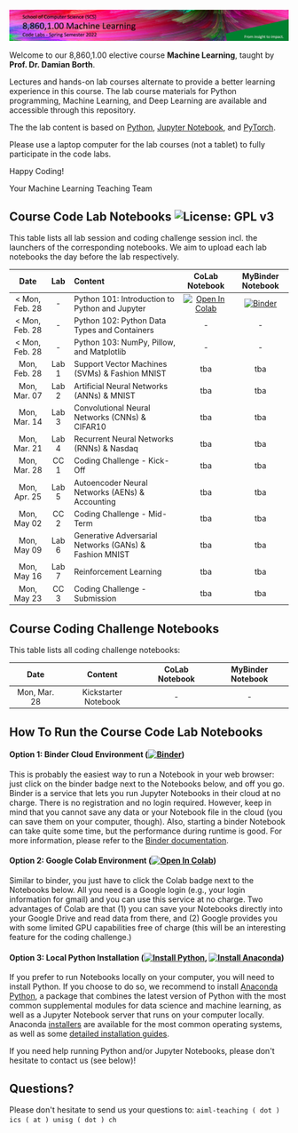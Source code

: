![Course Banner](banner.png)

<!-- ![Course Banner](banner.png) -->

Welcome to our 8,860,1.00 elective course **Machine Learning**, taught by **Prof. Dr. Damian Borth**. 

Lectures and hands-on lab courses alternate to provide a better learning experience in this course. The lab course materials for Python programming, Machine Learning, and Deep Learning are available and accessible through this repository.

The the lab content is based on [Python](https://www.python.org), [Jupyter Notebook](https://jupyter.org), and [PyTorch](https://pytorch.org).

Please use a laptop computer for the lab courses (not a tablet) to fully participate in the code labs.

Happy Coding!

Your Machine Learning Teaching Team

## Course Code Lab Notebooks ![License: GPL v3](https://img.shields.io/badge/License-GPLv3-blue.svg)

This table lists all lab session and coding challenge session incl. the launchers of the corresponding notebooks. We aim to upload each lab notebooks the day before the lab respectively.


| Date                    | Lab        |  Content                         |  CoLab Notebook                 | MyBinder Notebook | 
|:-----------------------:|:----------:|:---------------------------------|:-------------------------------:|:-------:|
|  < Mon, Feb. 28         | -       | Python 101: Introduction to Python and Jupyter          | [![Open In Colab](https://colab.research.google.com/assets/colab-badge.svg)](https://colab.research.google.com/github/HSG-AIML-Teaching/IEMBA2022-Lab/blob/main/lab_00/Test.ipynb) | [![Binder](https://mybinder.org/badge_logo.svg)](https://mybinder.org/v2/gh/HSG-AIML-Teaching/IEMBA2022-Lab/main?filepath=lab_00%2FTest.ipynb)|
|  < Mon, Feb. 28         | -       | Python 102: Python Data Types and Containers            | - | - |
|  < Mon, Feb. 28         | -       | Python 103: NumPy, Pillow, and Matplotlib               | - | - |
| Mon, Feb. 28            | Lab 1   | Support Vector Machines (SVMs) & Fashion MNIST          | tba | tba |
| Mon, Mar. 07            | Lab 2   | Artificial Neural Networks (ANNs) & MNIST               | tba | tba |
| Mon, Mar. 14            | Lab 3   | Convolutional Neural Networks (CNNs) & CIFAR10          | tba | tba |
| Mon, Mar. 21            | Lab 4   | Recurrent Neural Networks (RNNs) & Nasdaq               | tba | tba |
| Mon, Mar. 28            | CC 1    | Coding Challenge - Kick-Off                             | tba | tba |
| Mon, Apr. 25            | Lab 5   | Autoencoder Neural Networks (AENs) & Accounting         | tba | tba |
| Mon, May 02             | CC 2    | Coding Challenge - Mid-Term                             | tba | tba |
| Mon, May 09             | Lab 6   | Generative Adversarial Networks (GANs) & Fashion MNIST  | tba | tba |
| Mon, May 16             | Lab 7   | Reinforcement Learning                                  | tba | tba |
| Mon, May 23             | CC 3    | Coding Challenge - Submission                           | tba | tba |

## Course Coding Challenge Notebooks

This table lists all coding challenge notebooks:


| Date                      |  Content                          |  CoLab Notebook                       | MyBinder Notebook | 
|:-----------------------:|:---------------------------------:|:-------------------------------:|:-------:|
|  Mon, Mar. 28 | Kickstarter Notebook | - | - |


## How To Run the Course Code Lab Notebooks

#### Option 1: Binder Cloud Environment ([![Binder](https://mybinder.org/badge_logo.svg)](https://mybinder.org/v2/gh/GitiHubi/courseAAA/main))

This is probably the easiest way to run a Notebook in your web browser: just click on the binder badge next to 
the Notebooks below, and off you go. Binder is a service that lets you run Jupyter Notebooks in their cloud at no charge. 
There is no registration and no login required. However, keep in mind that you cannot save any data or your Notebook file in the cloud (you can save them
on your computer, though). Also, starting a binder
Notebook can take quite some time, but the performance during runtime is good. 
For more information, please refer to the [Binder documentation](https://mybinder.readthedocs.io/en/latest/index.html).

#### Option 2: Google Colab Environment ([![Open In Colab](https://colab.research.google.com/assets/colab-badge.svg)](https://colab.research.google.com/github/GitiHubi/courseAAA/blob/main))

Similar to binder, you just have to click the Colab badge next to the Notebooks below. All you need is a Google login
(e.g., your login information for gmail) and you can use this service at no charge. 
Two advantages of Colab are that (1) you can save your 
Notebooks directly into your Google Drive and read data from there, and (2) Google provides you with some limited GPU capabilities
free of charge (this will be an interesting feature for the coding challenge.)

#### Option 3: Local Python Installation ([![Install Python](https://img.shields.io/badge/python-v3.7-green)](https://python.org), [![Install Anaconda](https://img.shields.io/badge/conda-v3.7.1-green)](https://anaconda.com))

If you prefer to run Notebooks locally on your computer, you will need to install Python. If you choose to do so,
we recommend to install [Anaconda Python](https://www.anaconda.com/products/individual), a package that combines the 
latest version of Python with the most common supplemental modules for data science and machine learning, as well 
as a Jupyter Notebook server that runs on your computer locally. Anaconda 
[installers](https://www.anaconda.com/products/individual#Downloads) are available 
for the most common operating systems, as well as some 
[detailed installation guides](https://docs.anaconda.com/anaconda/install/). 

If you need help running Python and/or Jupyter Notebooks, please don't hesitate to contact us (see below)!

## Questions?

Please don't hesitate to send us your questions to: `aiml-teaching ( dot ) ics ( at ) unisg ( dot ) ch`  
